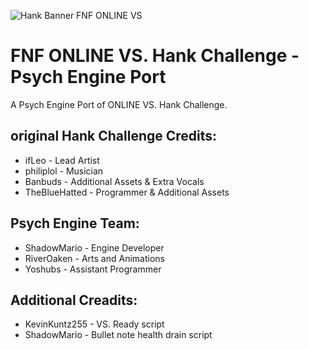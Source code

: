 ![Hank Banner FNF ONLINE VS](https://user-images.githubusercontent.com/95587502/155732612-61398705-23bd-41e3-86a2-9df7547fc33b.png)

# FNF ONLINE VS. Hank Challenge - Psych Engine Port
A Psych Engine Port of ONLINE VS. Hank Challenge.

## original Hank Challenge Credits:

* ifLeo - Lead Artist
* philiplol - Musician
* Banbuds - Additional Assets & Extra Vocals
* TheBlueHatted - Programmer & Additional Assets

## Psych Engine Team:

* ShadowMario - Engine Developer
* RiverOaken - Arts and Animations
* Yoshubs - Assistant Programmer

## Additional Creadits:

* KevinKuntz255 - VS. Ready script
* ShadowMario - Bullet note health drain script
